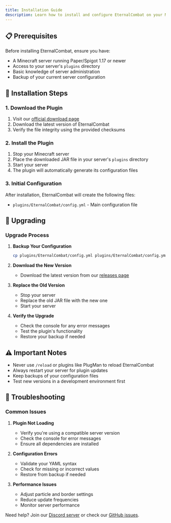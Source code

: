 ```yaml
---
title: Installation Guide
description: Learn how to install and configure EternalCombat on your Minecraft server
---
```


## 📋 Prerequisites

Before installing EternalCombat, ensure you have:

- A Minecraft server running Paper/Spigot 1.17 or newer
- Access to your server's `plugins` directory
- Basic knowledge of server administration
- Backup of your current server configuration

## 🚀 Installation Steps

### 1. Download the Plugin

1. Visit our [official download page](https://github.com/EternalCodeTeam/EternalCombat/releases)
2. Download the latest version of EternalCombat
3. Verify the file integrity using the provided checksums

### 2. Install the Plugin

1. Stop your Minecraft server
2. Place the downloaded JAR file in your server's `plugins` directory
3. Start your server
4. The plugin will automatically generate its configuration files

### 3. Initial Configuration

After installation, EternalCombat will create the following files:

- `plugins/EternalCombat/config.yml` - Main configuration file

## 🔄 Upgrading

### Upgrade Process

1. **Backup Your Configuration**
   ```bash
   cp plugins/EternalCombat/config.yml plugins/EternalCombat/config.yml.backup
   ```

2. **Download the New Version**
   - Download the latest version from our [releases page](https://github.com/EternalCodeTeam/EternalCombat/releases)

3. **Replace the Old Version**
   - Stop your server
   - Replace the old JAR file with the new one
   - Start your server

4. **Verify the Upgrade**
   - Check the console for any error messages
   - Test the plugin's functionality
   - Restore your backup if needed

## ⚠️ Important Notes

- Never use `/reload` or plugins like PlugMan to reload EternalCombat
- Always restart your server for plugin updates
- Keep backups of your configuration files
- Test new versions in a development environment first

## 🔧 Troubleshooting

### Common Issues

1. **Plugin Not Loading**
   - Verify you're using a compatible server version
   - Check the console for error messages
   - Ensure all dependencies are installed

2. **Configuration Errors**
   - Validate your YAML syntax
   - Check for missing or incorrect values
   - Restore from backup if needed

3. **Performance Issues**
   - Adjust particle and border settings
   - Reduce update frequencies
   - Monitor server performance
   
<Alert type="info">
 Need help? Join our <a href="https://discord.gg/FQ7jmGBd6c">Discord server</a> or check our <a href="https://github.com/EternalCodeTeam/EternalCombat/issues">GitHub issues</a>.
</Alert>